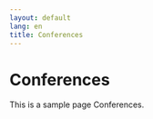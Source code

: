 ```yaml
---
layout: default
lang: en
title: Conferences
---
```


# Conferences

This is a sample page Conferences.
